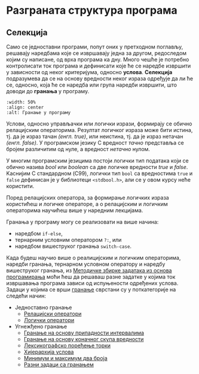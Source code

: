 # Разграната структура програма

## Селекција

Само се једноставни програми, попут оних у претходном поглављу, решавају
наредбама које се извршавају једна за другом, редоследом којим су написане, од
врха програма ка дну. Много чешће је потребно контролисати ток програма и
дефинисати које ће се наредбе извршити у зависности од неког критеријума,
односно **услова**. **Селекција** подразумева да се на основу вредности неког
израза одређује да ли ће се, односно, која ће се наредба или група наредби
извршити, што доводи до **гранања** у програму.

```{image} images/razgranata.png
:width: 50%
:align: center
:alt: Гранање у програму
```

Услови, односно управљачки или логички изрази, формирају се обично релацијским
операторима. Резултат логичког израза може бити истина, тј. да је израз тачан
*(енгл. true)*, или неистина, тј. да је израз нетачан *(енгл. false)*. У
програмском језику C вредност *тачно* представља се бројем различитим од нуле,
а вредност *нетачно* нулом.

У многим програмским језицима постоји логички тип података који се обично
назива *bool* или *boolean* са две логичке вредности *true* и *false*. Kаснијим
C стандарднoм (C99), логички тип `bool` са вредностима `true` и `false`
дефинисан је у библиотеци `<stdbool.h>`, али се у овом курсу неће користити.

Поред релацијских оператора, за формирање логичких израза користићеш и логичке
операторе, а о релацијским и логичким операторима научићеш више у наредним
лекцијама.

Гранања у програму могу се реализовати на више начина:

- наредбом `if-else`,
- тернарним условним оператором `?:`, или
- наредбом вишеструког гранања `switch-case`.

Када будеш научио више о реалицијским и логичким операторима, наредби гранања,
тернарном условном оператору и наредбу вишеструког гранања, из
[Методичке збирке задатака из основа програмирања](https://petlja.org/biblioteka/r/kursevi/Zbirka)
моћи ћеш да решаваш разне задатке у којима ток извршавања програма зависи од
испуњености одређених услова. Задаци у којима се врши
[гранање](https://petlja.org/biblioteka/r/Zbirka/02%20Grananje) сврстани су у
поткатегорије на следећи начин:

- Једноставно гранање
    * [Релацијски оператори](z_relacijski_operatori.md)
    * [Логички оператори](z_logicki_operatori.md)
- Угнежђено гранање
    * [Гранање на основу припадности интервалима](z_intervali.md)
    * [Гранање на основу коначног скупа вредности](z_diskretni_skup_vrednosti.md)
    * [Лексикографско поређење торки](z_leksikografsko.md)
    * [Хијерархија услова](z_hijerarhijsko.md)
    * [Минимум и максимум два броја](z_minimum_i_maksimum.md)
    * [Разни задаци са гранањем](z_razno.md)
